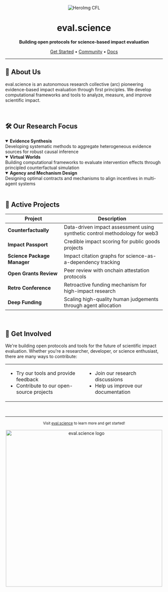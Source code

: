 <div align="center">

![HeroImg CFL](https://github.com/user-attachments/assets/df9196ee-7ef9-457d-a6c7-ff3353dcb067)

# eval.science

**Building open protocols for science-based impact evaluation**

[Get Started](https://eval.science) • [Community](https://eval.science) • [Docs](https://docs.eval.science)

---
</div>

## 🔬 About Us

eval.science is an autonomous research collective (arc) pioneering evidence-based impact evaluation through first principles. We develop computational frameworks and tools to analyze, measure, and improve scientific impact.

<br>

## 🛠️ Our Research Focus

<details open>
<summary><b>Evidence Synthesis</b></summary>
Developing systematic methods to aggregate heterogeneous evidence sources for robust causal inference
</details>

<details open>
<summary><b>Virtual Worlds</b></summary>
Building computational frameworks to evaluate intervention effects through principled counterfactual simulation
</details>

<details open>
<summary><b>Agency and Mechanism Design</b></summary>
Designing optimal contracts and mechanisms to align incentives in multi-agent systems
</details>

<br>

## 🚀 Active Projects

| Project | Description |
|---------|-------------|
| **Counterfactually** | Data-driven impact assessment using synthetic control methodology for web3 |
| **Impact Passport** | Credible impact scoring for public goods projects |
| **Science Package Manager** | Impact citation graphs for science-as-a-dependency tracking |
| **Open Grants Review** | Peer review with onchain attestation protocols |
| **Retro Conference** | Retroactive funding mechanism for high-impact research |
| **Deep Funding** | Scaling high-quality human judgements through agent allocation |

<br>

## 🤝 Get Involved

We're building open protocols and tools for the future of scientific impact evaluation. Whether you're a researcher, developer, or science enthusiast, there are many ways to contribute:

<table>
<tr>
<td width="50%">

- Try our tools and provide feedback
- Contribute to our open-source projects

</td>
<td width="50%">

- Join our research discussions
- Help us improve our documentation

</td>
</tr>
</table>

<br>

<div align="center">

---

<sub>Visit [eval.science](https://eval.science) to learn more and get started!</sub>

<img src="https://www.eval.science/_next/image?url=%2Fassets%2FFooterLogo1.png&w=3840&q=75&dpl=dpl_6rK6aeTZX8CNPaCt7hea4ke4WkXE" alt="eval.science logo" width="500px"/>

</div>
